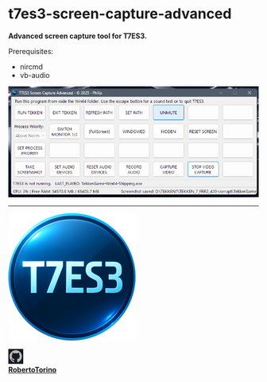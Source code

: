 # t7es3-screen-capture-advanced

**Advanced screen capture tool for T7ES3.**

Prerequisites:
- nircmd
- vb-audio


![t7es3s.png](images/t7es3s.png)

---

![t7es3_default_256.png](t7es3_media/default_256.png)

![github.png](images/github.png)                
**[RobertoTorino](https://github.com/RobertoTorino)**                     

